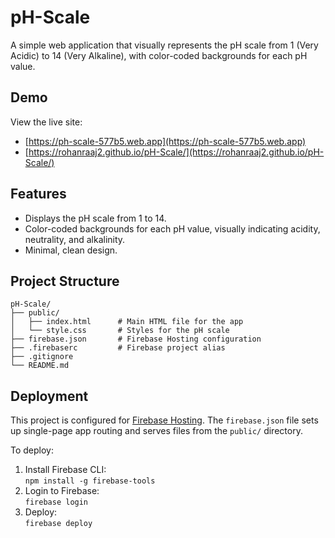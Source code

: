 # pH-Scale

A simple web application that visually represents the pH scale from 1 (Very Acidic) to 14 (Very Alkaline), with color-coded backgrounds for each pH value.

## Demo

View the live site: 
- [https://ph-scale-577b5.web.app](https://ph-scale-577b5.web.app)
- [https://rohanraaj2.github.io/pH-Scale/](https://rohanraaj2.github.io/pH-Scale/)

## Features

- Displays the pH scale from 1 to 14.
- Color-coded backgrounds for each pH value, visually indicating acidity, neutrality, and alkalinity.
- Minimal, clean design.

## Project Structure

```
pH-Scale/
├── public/
│   ├── index.html      # Main HTML file for the app
│   └── style.css       # Styles for the pH scale
├── firebase.json       # Firebase Hosting configuration
├── .firebaserc         # Firebase project alias
├── .gitignore
└── README.md
```

## Deployment

This project is configured for [Firebase Hosting](https://firebase.google.com/docs/hosting). The `firebase.json` file sets up single-page app routing and serves files from the `public/` directory.

To deploy:
1. Install Firebase CLI:  
   `npm install -g firebase-tools`
2. Login to Firebase:  
   `firebase login`
3. Deploy:  
   `firebase deploy`
